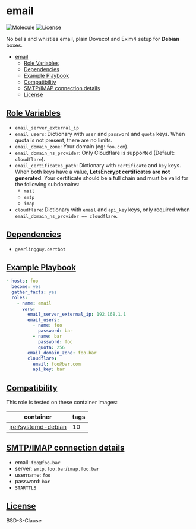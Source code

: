 # email

[![Molecule](https://github.com/someone-stole-my-name/ansible-role-email/actions/workflows/molecule.yml/badge.svg?branch=main)](https://github.com/someone-stole-my-name/ansible-role-email/actions/workflows/molecule.yml) [![License](https://badgen.net/github/license/someone-stole-my-name/ansible-role-email)](https://github.com/someone-stole-my-name/ansible-role-email/LICENSE)


No bells and whistles email, plain Dovecot and Exim4 setup for __Debian__ boxes.

- [email](#email)
  - [Role Variables](#role-variables)
  - [Dependencies](#dependencies)
  - [Example Playbook](#example-playbook)
  - [Compatibility](#compatibility)
  - [SMTP/IMAP connection details](#smtpimap-connection-details)
  - [License](#license)

## [Role Variables](#role-variables)

- `email_server_external_ip`
- `email_users`: Dictionary with `user` and `password` and `quota` keys. When quota is not present, there are no limits.
- `email_domain_zone`: Your domain (eg: `foo.com`).
- `email_domain_ns_provider`: Only Cloudflare is supported (Default: `cloudflare`).
- `email_certificates_path`: Dictionary with `certificate` and `key` keys. When both keys have a value, __LetsEncrypt certificates are not generated__. Your certificate should be a full chain and must be valid for the following subdomains:
  - `mail`
  - `smtp`
  - `imap`
- `cloudflare`: Dictionary with `email` and `api_key` keys, only required when `email_domain_ns_provider == cloudflare`.

## [Dependencies](#dependencies)

- `geerlingguy.certbot`

## [Example Playbook](#example-playbook)

```yaml
- hosts: foo
  become: yes
  gather_facts: yes
  roles:
    - name: email
      vars:
        email_server_external_ip: 192.168.1.1
        email_users:
          - name: foo
            password: bar
          - name: bar
            password: foo
            quota: 256
        email_domain_zone: foo.bar
        cloudflare:
          email: foo@bar.com
          api_key: bar
```

## [Compatibility](#compatibility)

This role is tested on these container images:

|container|tags|
|---------|----|
|[jrei/systemd-debian](https://hub.docker.com/r/jrei/systemd-debian)|10|

## [SMTP/IMAP connection details](smtp-imap-connection-details)

- email: `foo@foo.bar`
- server: `smtp.foo.bar`/`imap.foo.bar`
- username: `foo`
- password: `bar`
- `STARTTLS`

## [License](#license)

BSD-3-Clause
